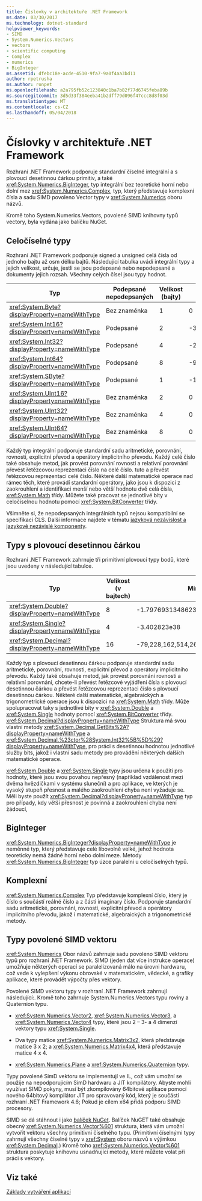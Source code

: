 ```yaml
---
title: Číslovky v architektuře .NET Framework
ms.date: 03/30/2017
ms.technology: dotnet-standard
helpviewer_keywords:
- SIMD
- System.Numerics.Vectors
- vectors
- scientific computing
- Complex
- numerics
- BigInteger
ms.assetid: dfebc18e-acde-4510-9fa7-9a0f4aa3bd11
author: rpetrusha
ms.author: ronpet
ms.openlocfilehash: a2a795fb52c123840c1ba7b82f77d6745feba89b
ms.sourcegitcommit: 3d5d33f384eeba41b2dff79d096f47ccc8d8f03d
ms.translationtype: MT
ms.contentlocale: cs-CZ
ms.lasthandoff: 05/04/2018
---
```

# <a name="numerics-in-the-net-framework"></a>Číslovky v architektuře .NET Framework
Rozhraní .NET Framework podporuje standardní číselné integrální a s plovoucí desetinnou čárkou primitiv, a také <xref:System.Numerics.BigInteger>, typ integrální bez teoretické horní nebo dolní mez <xref:System.Numerics.Complex>, typ, který představuje komplexní čísla a sadu SIMD povoleno Vector typy v <xref:System.Numerics> oboru názvů.  
  
 Kromě toho System.Numerics.Vectors, povolené SIMD knihovny typů vectory, byla vydána jako balíčku NuGet.  
  
## <a name="integral-types"></a>Celočíselné typy  
 Rozhraní .NET Framework podporuje signed a unsigned celá čísla od jednoho bajtu až osm délku bajtů. Následující tabulka uvádí integrální typy a jejich velikost, určuje, jestli se jsou podepsané nebo nepodepsané a dokumenty jejich rozsah. Všechny celých čísel jsou typy hodnot.  
  
|Typ|Podepsané nepodepsaných|Velikost (bajty)|Minimální hodnota|Maximální hodnota|  
|----------|----------------------|--------------------|-------------------|-------------------|  
|<xref:System.Byte?displayProperty=nameWithType>|Bez znaménka|1|0|255|  
|<xref:System.Int16?displayProperty=nameWithType>|Podepsané|2|-32,768|32,767|  
|<xref:System.Int32?displayProperty=nameWithType>|Podepsané|4|-2,147,483,648|2,147,483,647|  
|<xref:System.Int64?displayProperty=nameWithType>|Podepsané|8|-9,223,372,036,854,775,808|9,223,372,036,854,775,807|  
|<xref:System.SByte?displayProperty=nameWithType>|Podepsané|1|-128|127|  
|<xref:System.UInt16?displayProperty=nameWithType>|Bez znaménka|2|0|65,535|  
|<xref:System.UInt32?displayProperty=nameWithType>|Bez znaménka|4|0|4,294,967,295|  
|<xref:System.UInt64?displayProperty=nameWithType>|Bez znaménka|8|0|18,446,744,073,709,551,615|  
  
 Každý typ integrální podporuje standardní sadu aritmetické, porovnání, rovnosti, explicitní převod a operátory implicitního převodu. Každý celé číslo také obsahuje metod, jak provést porovnání rovnosti a relativní porovnání převést řetězcovou reprezentaci číslo na celé číslo. tuto a převést řetězcovou reprezentaci celé číslo. Některé další matematické operace nad rámec těch, které provádí standardní operátory, jako jsou k dispozici z zaokrouhlení a identifikaci menší nebo větší hodnotu dvě celá čísla, <xref:System.Math> třídy. Můžete také pracovat se jednotlivé bity v celočíselnou hodnotu pomocí <xref:System.BitConverter> třídy.  
  
 Všimněte si, že nepodepsaných integrálních typů nejsou kompatibilní se specifikací CLS. Další informace najdete v tématu [jazyková nezávislost a jazykově nezávislé komponenty](../../docs/standard/language-independence-and-language-independent-components.md).  
  
## <a name="floating-point-types"></a>Typy s plovoucí desetinnou čárkou  
 Rozhraní .NET Framework zahrnuje tři primitivní plovoucí typy bodů, které jsou uvedeny v následující tabulce.  
  
|Typ|Velikost (v bajtech)|Minimální|Maximum|  
|----------|-----------------------|-------------|-------------|  
|<xref:System.Double?displayProperty=nameWithType>|8|-1.79769313486232e308|1.79769313486232E308|  
|<xref:System.Single?displayProperty=nameWithType>|4|-3.402823e38|3.402823E38|  
|<xref:System.Decimal?displayProperty=nameWithType>|16|-79,228,162,514,264,337,593,543,950,335|79,228,162,514,264,337,593,543,950,335|  
  
 Každý typ s plovoucí desetinnou čárkou podporuje standardní sadu aritmetické, porovnání, rovnosti, explicitní převod a operátory implicitního převodu. Každý také obsahuje metod, jak provést porovnání rovnosti a relativní porovnání, chcete-li převést řetězcové vyjádření čísla s plovoucí desetinnou čárkou a převést řetězcovou reprezentaci číslo s plovoucí desetinnou čárkou. Některé další matematické, algebraických a trigonometrické operace jsou k dispozici na <xref:System.Math> třídy. Může spolupracovat taky s jednotlivé bity v <xref:System.Double> a <xref:System.Single> hodnoty pomocí <xref:System.BitConverter> třídy. <xref:System.Decimal?displayProperty=nameWithType> Struktura má svou vlastní metody <xref:System.Decimal.GetBits%2A?displayProperty=nameWithType> a <xref:System.Decimal.%23ctor%28System.Int32%5B%5D%29?displayProperty=nameWithType>, pro práci s desetinnou hodnotou jednotlivé služby bits, jakož i vlastní sadu metody pro provádění některých dalších matematické operace.  
  
 <xref:System.Double> a <xref:System.Single> typy jsou určena k použití pro hodnoty, které jsou svou povahou nepřesný (například vzdálenost mezi dvěma hvězdičkami v systému sluneční) a pro aplikace, ve kterých je vysoký stupeň přesnost a malého zaokrouhlení chyba není vyžaduje se. Měli byste použít <xref:System.Decimal?displayProperty=nameWithType> typ pro případy, kdy větší přesnost je povinná a zaokrouhlení chyba není žádoucí,  
  
## <a name="biginteger"></a>BigInteger  
 <xref:System.Numerics.BigInteger?displayProperty=nameWithType> je neměnné typ, který představuje celé libovolně velké, jehož hodnota teoreticky nemá žádné horní nebo dolní meze. Metody <xref:System.Numerics.BigInteger> typ úzce paralelní u celočíselných typů.  
  
## <a name="complex"></a>Komplexní  
 <xref:System.Numerics.Complex> Typ představuje komplexní číslo, který je číslo s součástí reálné číslo a z části imaginary číslo. Podporuje standardní sadu aritmetické, porovnání, rovnosti, explicitní převod a operátory implicitního převodu, jakož i matematické, algebraických a trigonometrické metody.  
  
## <a name="simd-enabled-vector-types"></a>Typy povolené SIMD vektoru  
 <xref:System.Numerics> Obor názvů zahrnuje sadu povoleno SIMD vektoru typů pro rozhraní .NET Framework. SIMD (jeden dat více instrukce operace) umožňuje některých operací se paralelizovaná málo na úrovni hardwaru, což vede k vylepšení výkonu obrovské v matematickém, vědecké, a grafiky aplikace, které provádět výpočty přes vektory.  
  
 Povolené SIMD vektoru typy v rozhraní .NET Framework zahrnují následující:.  Kromě toho zahrnuje System.Numerics.Vectors typu roviny a Quaternion typu.  
  
-   <xref:System.Numerics.Vector2>, <xref:System.Numerics.Vector3>, a <xref:System.Numerics.Vector4> typy, které jsou 2 – 3- a 4 dimenzí vektory typu <xref:System.Single>.  
  
-   Dva typy matice <xref:System.Numerics.Matrix3x2>, která představuje matice 3 x 2; a <xref:System.Numerics.Matrix4x4>, která představuje matice 4 x 4.  
  
-   <xref:System.Numerics.Plane> a <xref:System.Numerics.Quaternion> typy.  
  
 Typy povolené SimD vektoru se implementují ve IL, což vám umožní se použije na nepodporujícím SimD hardwaru a JIT kompilátory. Abyste mohli využívat SIMD pokyny, musí být zkompilovány 64bitové aplikace pomocí nového 64bitový kompilátor JIT pro spravovaný kód, který je součástí rozhraní .NET Framework 4.6; Pokud je cílem x64 přidá podporu SIMD procesory.  
  
 SIMD se dá stáhnout i jako [balíček NuGet](https://www.nuget.org/packages/System.Numerics.Vectors).  Balíček NuGET také obsahuje obecný <xref:System.Numerics.Vector%601> struktura, která vám umožní vytvořit vektoru všechny primitivní číselného typu. (Primitivní číselnými typy zahrnují všechny číselné typy v <xref:System> oboru názvů s výjimkou <xref:System.Decimal>.) Kromě toho <xref:System.Numerics.Vector%601> struktura poskytuje knihovnu usnadňující metody, které můžete volat při práci s vektory.  
  
## <a name="see-also"></a>Viz také  
 [Základy vytváření aplikací](../../docs/standard/application-essentials.md)
